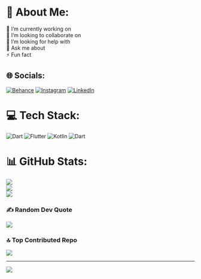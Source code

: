# 💫 About Me:
🔭 I’m currently working on<br>👯 I’m looking to collaborate on<br>🤝 I’m looking for help with<br>💬 Ask me about<br>⚡ Fun fact


## 🌐 Socials:
[![Behance](https://img.shields.io/badge/Behance-1769ff?logo=behance&logoColor=white)](https://behance.net/ikalafe) [![Instagram](https://img.shields.io/badge/Instagram-%23E4405F.svg?logo=Instagram&logoColor=white)](https://instagram.com/dani.kalafe) [![LinkedIn](https://img.shields.io/badge/LinkedIn-%230077B5.svg?logo=linkedin&logoColor=white)](https://linkedin.com/in/daniyal-dehghan) 

# 💻 Tech Stack:
![Dart](https://img.shields.io/badge/dart-%230175C2.svg?style=for-the-badge&logo=dart&logoColor=white) ![Flutter](https://img.shields.io/badge/Flutter-%2302569B.svg?style=for-the-badge&logo=Flutter&logoColor=white) ![Kotlin](https://img.shields.io/badge/kotlin-%237F52FF.svg?style=for-the-badge&logo=kotlin&logoColor=white) ![Dart](https://img.shields.io/badge/dart-%230175C2.svg?style=for-the-badge&logo=dart&logoColor=white)
# 📊 GitHub Stats:
![](https://github-readme-stats.vercel.app/api?username=ikalafe&theme=dark&hide_border=false&include_all_commits=true&count_private=true)<br/>
![](https://github-readme-streak-stats.herokuapp.com/?user=ikalafe&theme=dark&hide_border=false)<br/>
![](https://github-readme-stats.vercel.app/api/top-langs/?username=ikalafe&theme=dark&hide_border=false&include_all_commits=true&count_private=true&layout=compact)

### ✍️ Random Dev Quote
![](https://quotes-github-readme.vercel.app/api?type=horizontal&theme=radical)

### 🔝 Top Contributed Repo
![](https://github-contributor-stats.vercel.app/api?username=ikalafe&limit=5&theme=dark&combine_all_yearly_contributions=true)

---
[![](https://visitcount.itsvg.in/api?id=ikalafe&icon=2&color=9)](https://visitcount.itsvg.in)

<!-- Proudly created with GPRM ( https://gprm.itsvg.in ) -->
